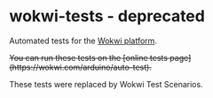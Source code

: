 # wokwi-tests - deprecated

Automated tests for the [Wokwi platform](https://wokwi.com).

<strike>
You can run these tests on the [online tests page](https://wokwi.com/arduino/auto-test).
</strike>

These tests were replaced by Wokwi Test Scenarios.
